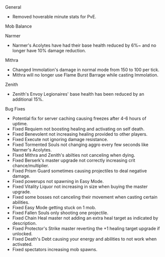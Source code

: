 
General
- Removed hoverable minute stats for PvE.

Mob Balance

Narmer
- Narmer's Acolytes have had their base health reduced by 6%~ and no longer have 10% damage reduction.

Mithra
- Changed Immolation's damage in normal mode from 150 to 100 per tick.
- Mithra will no longer use Flame Burst Barrage while casting Immolation.

Zenith
- Zenith's Envoy Legionaires' base health has been reduced by an additional 15%.

Bug Fixes
- Potential fix for server caching causing freezes after 4-6 hours of uptime.
- Fixed Requiem not boosting healing and activating on self death.
- Fixed Benevolent not increasing healing provided to other players.
- Fixed Execute not ignoring damage resistance.
- Fixed Tormented Souls not changing aggro every few seconds like Narmer's Acolytes.
- FIxed Mithra and Zenith's abilties not canceling when dying.
- Fixed Berserk's master upgrade not correctly increasing crit chance/multiplier.
- Fixed Prism Guard sometimes causing projectiles to deal negative damage.
- Fixed powerups not spawning in Easy Mode.
- Fixed Vitality Liquor not increasing in size when buying the master upgrade.
- Fixed some bosses not canceling their movement when casting certain abilities.
- Fixed Easy Mode getting stuck on 1 mob.
- Fixed Fallen Souls only shooting one projectile.
- Fixed Chain Heal master not adding an extra heal target as indicated by description.
- Fixed Protector's Strike master reverting the +1 healing target upgrade if unlocked.
- Fixed Death's Debt causing your energy and abilities to not work when activated.
- Fixed spectators increasing mob spawns.